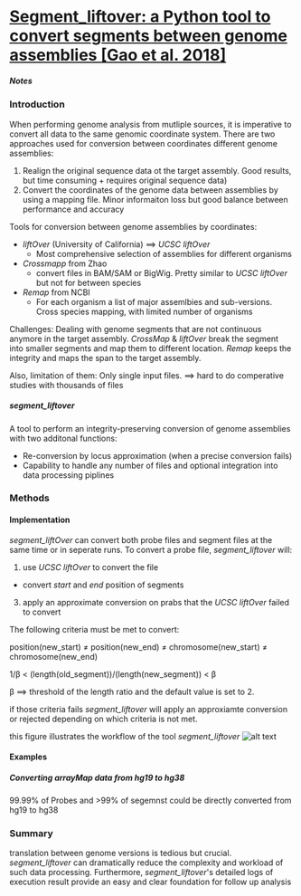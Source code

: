 # [Segment_liftover: a Python tool to convert segments between genome assemblies [Gao et al.  2018]](https://www.ncbi.nlm.nih.gov/pmc/articles/PMC5998006/)
##### Notes

### Introduction
When performing genome analysis from mutliple sources, it is imperative to convert all data to the same genomic coordinate system.
There are two approaches used for conversion between coordinates different genome assemblies: 
1. Realign the original sequence data ot the target assembly. Good results, but time consuming + requires original sequence data)
2. Convert the coordinates of the genome data between assemblies by using a mapping file. Minor informaiton loss but good balance between performance and accuracy

Tools for conversion between genome assemblies by coordinates:
* _liftOver_ (University of California) ==> _UCSC liftOver_
  * Most comprehensive selection of assemblies for different organisms
* _Crossmapp_ from Zhao
  * convert files in BAM/SAM or BigWig. Pretty similar to _UCSC liftOver_ but not for between species
* _Remap_ from NCBI
  * For each organism a list of major assemlbies and sub-versions. Cross species mapping, with limited number of organisms

Challenges: Dealing with genome segments that are not continuous anymore in the target assembly.
_CrossMap_ & _liftOver_ break the segment into smaller segments and map them to different location. 
_Remap_ keeps the integrity and maps the span to the target assembly.

Also, limitation of them: Only single input files. ==> hard to do comperative studies with thousands of files

##### *_segment_liftover_* 
A tool to perform an integrity-preserving conversion of genome assemblies with two additonal functions:
* Re-conversion by locus approximation (when a precise conversion fails)
* Capability to handle any number of files and optional integration into data processing piplines

### Methods
#### Implementation
_segment_liftOver_ can convert both probe files and segment files at the same time or in seperate runs.
To convert a probe file, _segment_liftover_ will:
1. use _UCSC liftOver_ to convert the file
  * convert _start_ and _end_ position of segments
3. apply an approximate conversion on prabs that the _UCSC liftOver_ failed to convert

The following criteria must be met to convert:

position(new_start) ≠ position(new_end) ≠ chromosome(new_start) ≠ chromosome(new_end)

1/β < (length(old_segment))/(length(new_segment)) < β

β ==> threshold of the length ratio and the default value is set to 2.

if those criteria fails _segment_liftover_ will apply an approxiamte conversion or rejected depending on which criteria is not met.

this figure illustrates the workflow of the tool _segment_liftover_
![alt text](https://www.ncbi.nlm.nih.gov/pmc/articles/PMC5998006/bin/f1000research-7-16527-g0001.jpg)

#### Examples
##### Converting arrayMap data from hg19 to hg38
99.99% of Probes and >99% of segemnst could be directly converted from hg19 to hg38

### Summary
translation between genome versions is tedious but crucial. _segment_liftover_ can dramatically reduce the complexity and workload of such data processing.
Furthermore, _segment_liftover_'s detailed logs of execution result provide an easy and clear foundation for follow up analysis

